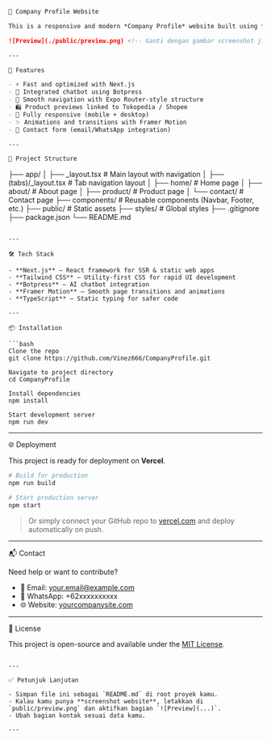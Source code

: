 

```markdown
🏢 Company Profile Website

This is a responsive and modern *Company Profile* website built using *Next.js*, *React*, and *Tailwind CSS*. Designed for companies that want a clean and functional web presence with fast performance and easy deployment.

![Preview](./public/preview.png) <!-- Ganti dengan gambar screenshot jika ada -->

---

🚀 Features

- ⚡ Fast and optimized with Next.js
- 💬 Integrated chatbot using Botpress
- 🧭 Smooth navigation with Expo Router-style structure
- 🛍️ Product previews linked to Tokopedia / Shopee
- 📱 Fully responsive (mobile + desktop)
- ✨ Animations and transitions with Framer Motion
- 📧 Contact form (email/WhatsApp integration)

---

📁 Project Structure

```

├── app/
│   ├── \_layout.tsx        # Main layout with navigation
│   ├── (tabs)/\_layout.tsx # Tab navigation layout
│   ├── home/              # Home page
│   ├── about/             # About page
│   ├── product/           # Product page
│   └── contact/           # Contact page
├── components/            # Reusable components (Navbar, Footer, etc.)
├── public/                # Static assets
├── styles/                # Global styles
├── .gitignore
├── package.json
└── README.md

````

---

🛠️ Tech Stack

- **Next.js** – React framework for SSR & static web apps
- **Tailwind CSS** – Utility-first CSS for rapid UI development
- **Botpress** – AI chatbot integration
- **Framer Motion** – Smooth page transitions and animations
- **TypeScript** – Static typing for safer code

---

📦 Installation

```bash
Clone the repo
git clone https://github.com/Vinez666/CompanyProfile.git

Navigate to project directory
cd CompanyProfile

Install dependencies
npm install

Start development server
npm run dev
````

---

🌐 Deployment

This project is ready for deployment on **Vercel**.

```bash
# Build for production
npm run build

# Start production server
npm start
```

> Or simply connect your GitHub repo to [vercel.com](https://vercel.com) and deploy automatically on push.

---

📬 Contact

Need help or want to contribute?

* 📧 Email: [your.email@example.com](mailto:your.email@example.com)
* 💬 WhatsApp: +62xxxxxxxxxx
* 🌐 Website: [yourcompanysite.com](https://yourcompanysite.com)

---

📄 License

This project is open-source and available under the [MIT License](LICENSE).

```

---

✅ Petunjuk Lanjutan

- Simpan file ini sebagai `README.md` di root proyek kamu.
- Kalau kamu punya **screenshot website**, letakkan di `public/preview.png` dan aktifkan bagian `![Preview](...)`.
- Ubah bagian kontak sesuai data kamu.

---

